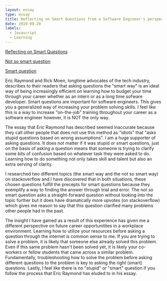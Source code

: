```yaml
---
layout: essay
type: essay
title: Reflecting on Smart Questions from a Software Engineer's perspective
date: 2019-08-20
labels:
  - Javascript
  - Learning
---
```


[Reflecting on Smart Questions](http://www.catb.org/esr/faqs/smart-questions.html)

[Not so smart question](https://stackoverflow.com/questions/444798/case-insensitive-containsstring)
    
[Smart question](https://stackoverflow.com/questions/86780/how-to-check-if-a-string-contains-another-string-in-a-case-insensitive-manner-in)
    
Eric Raymond and Rick Moen, longtime advocates of the tech industry, describes to their readers that asking questions the "smart way" is an ideal way of being increasingly efficient on learning how to budget your time through your career whether as an intern or as a long time sofware developer.  Smart questions are important for software engineers.  This gives you a generalized way of increasing your problem solving skills.  I feel like this is a way to increase "on-the-job" training throughout your career as a software engineer however, it is NOT the only way. 
    
The essay that Eric Raymond has described seemed inaccurate because they call other people that does not use this method as "idiots" that "asks stupid questions based on wrong assumptions".  I am a huge supporter of asking questions.  It does not matter if it was stupid or smart questions, just on the basis of asking a question means that someone is trying to clarify some bits of confusion based on whatever task they were asked to do.  Learning how to do something not only takes skill and talent but also an extra serving of clarity.  
    
I researched two different topics (the smart way and the not so smart way) on stackoverflow and I have discovered that in both situations, these chosen questions fulfill the precepts for smart questions because they exemplify a way to finding the answer through trial and error.  The not so smart question asks a straight-forward question without looking into the topic further but it does have dramatically more upvotes (on stackoverflow) which gives me reason to say that this question clarified many problems other people had in the past.  
    
The insight I have gained as a result of this experience has given me a different perspective on future career opportunitites in a workplace environment.  Learning how to utilize your resources before asking a question through the internet is common sense to me.  If you are trying to solve a problem, it is likely that someone else already solved this problem.  Even if this same problem hasn't been solved yet, it is likely your co-workers or fellow students that came across a similar problem.  Fundamentally, troubleshooting how to solve the problem before asking different questions to the problem is key to asking the right (smart) questions.  Lastly, I feel like there is no "stupid" or "smart" question if you follow the process that Eric Raymond has eluded to in his essay.
    
    
